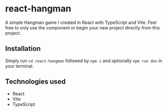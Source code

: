 # react-hangman

A simple Hangman game I created in React with TypeScript and Vite. Feel free to only use the component or begin your new project directly from this project.

## Installation

Simply run `cd react-hangman` followed by `npm i` and optionally `npm run dev` in your terminal.

## Technologies used

- React
- Vite
- TypeScript
